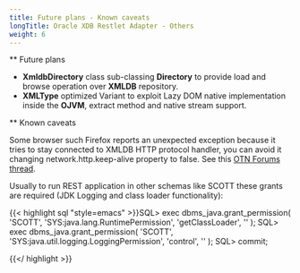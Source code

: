 ```yaml
---
title: Future plans - Known caveats
longTitle: Oracle XDB Restlet Adapter - Others
weight: 6
---
```

** Future plans

 - __XmldbDirectory__ class sub-classing __Directory__ to provide load and browse operation over __XMLDB__ repository.
 - __XMLType__ optimized Variant to exploit Lazy DOM native implementation inside the __OJVM__, extract method and native stream support.


** Known caveats


Some browser such Firefox reports an unexpected exception because it tries to stay connected to XMLDB HTTP protocol handler, you can avoid it changing network.http.keep-alive property to false. See this [OTN Forums thread](http://forums.oracle.com/forums/thread.jspa?threadID=336855&amp;start=30&amp;tstart=0).

Usually to run REST application in other schemas like SCOTT these grants are required (JDK Logging and class loader functionality):


{{< highlight sql "style=emacs" >}}SQL> exec dbms_java.grant_permission( 'SCOTT', 'SYS:java.lang.RuntimePermission', 'getClassLoader', '' );
SQL> exec dbms_java.grant_permission( 'SCOTT', 'SYS:java.util.logging.LoggingPermission', 'control', '' );
SQL> commit;

{{</ highlight >}}
